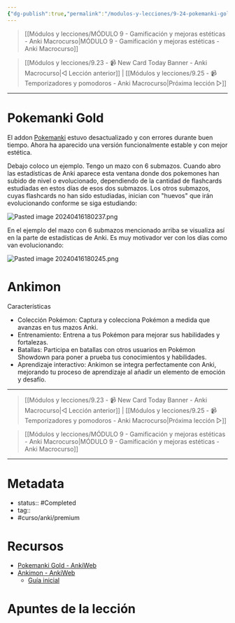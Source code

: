 ```yaml
---
{"dg-publish":true,"permalink":"/modulos-y-lecciones/9-24-pokemanki-gold-y-ankimon-anki-macrocurso/","noteIcon":"","updated":"2024-05-21T22:14:00.004+02:00"}
---
```



> [[Módulos y lecciones/MÓDULO 9 - Gamificación y mejoras estéticas - Anki Macrocurso\|MÓDULO 9 - Gamificación y mejoras estéticas - Anki Macrocurso]]

> [[Módulos y lecciones/9.23 - 📹 New Card Today Banner - Anki Macrocurso\|◁ Lección anterior]] | [[Módulos y lecciones/9.25 - 📹 Temporizadores y pomodoros - Anki Macrocurso\|Próxima lección ▷]]

---

# Pokemanki Gold
El addon [Pokemanki](https://ankiweb.net/shared/info/633922407) estuvo desactualizado y con errores durante buen tiempo. Ahora ha aparecido una versión funcionalmente estable y con mejor estética.

Debajo coloco un ejemplo. Tengo un mazo con 6 submazos. Cuando abro las estadísticas de Anki aparece esta ventana donde dos pokemones han subido de nivel o evolucionado, dependiendo de la cantidad de flashcards estudiadas en estos días de esos dos submazos. Los otros submazos, cuyas flashcards no han sido estudiadas, inician con "huevos" que irán evolucionando conforme se siga estudiando:

![Pasted image 20240416180237.png](/img/user/ANEXOS/Pasted%20image%2020240416180237.png)

En el ejemplo del mazo con 6 submazos mencionado arriba se visualiza así en la parte de estadísticas de Anki. Es muy motivador ver con los días como van evolucionando:

![Pasted image 20240416180245.png](/img/user/ANEXOS/Pasted%20image%2020240416180245.png)

# Ankimon 
Características
- Colección Pokémon: Captura y colecciona Pokémon a medida que avanzas en tus mazos Anki.
- Entrenamiento: Entrena a tus Pokémon para mejorar sus habilidades y fortalezas.
- Batallas: Participa en batallas con otros usuarios en Pokémon Showdown para poner a prueba tus conocimientos y habilidades.
- Aprendizaje interactivo: Ankimon se integra perfectamente con Anki, mejorando tu proceso de aprendizaje al añadir un elemento de emoción y desafío.




---

> [[Módulos y lecciones/9.23 - 📹 New Card Today Banner - Anki Macrocurso\|◁ Lección anterior]] | [[Módulos y lecciones/9.25 - 📹 Temporizadores y pomodoros - Anki Macrocurso\|Próxima lección ▷]]

> [[Módulos y lecciones/MÓDULO 9 - Gamificación y mejoras estéticas - Anki Macrocurso\|MÓDULO 9 - Gamificación y mejoras estéticas - Anki Macrocurso]]

---

# Metadata
- status:: #Completed 
- tag::  
- #curso/anki/premium 

# Recursos
- [Pokemanki Gold - AnkiWeb](https://ankiweb.net/shared/info/1677779223)
- [Ankimon - AnkiWeb](https://github.com/Unlucky-Life/ankimon)
	- [Guía inicial](https://github.com/Unlucky-Life/ankimon/discussions/1#discussioncomment-8752249)

# Apuntes de la lección
